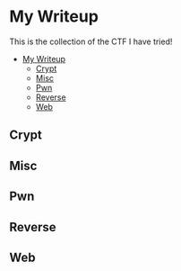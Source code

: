 # My Writeup

This is the collection of the CTF I have tried!
<!-- TOC -->

- [My Writeup](#my-writeup)
    - [Crypt](#crypt)
    - [Misc](#misc)
    - [Pwn](#pwn)
    - [Reverse](#reverse)
    - [Web](#web)

<!-- /TOC -->


## Crypt

## Misc

## Pwn

## Reverse

## Web

